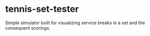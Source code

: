 # tennis-set-tester
Simple simulator built for visualizing service breaks in a set and the consequent scorings.
